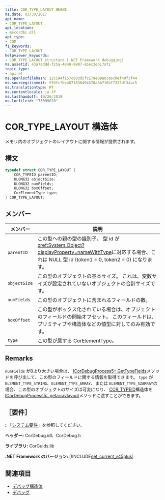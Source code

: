```yaml
---
title: COR_TYPE_LAYOUT 構造体
ms.date: 03/30/2017
api_name:
- COR_TYPE_LAYOUT
api_location:
- mscordbi.dll
api_type:
- COM
f1_keywords:
- COR_TYPE_LAYOUT
helpviewer_keywords:
- COR_TYPE_LAYOUT structure [.NET Framework debugging]
ms.assetid: 43a7addd-f25a-4049-9907-abec3eb17af2
topic_type:
- apiref
ms.openlocfilehash: 12c594f157c803d5fc179e09a8ca6c0ef40f3f44
ms.sourcegitcommit: 559fcfbe4871636494870a8b716bf7325df34ac5
ms.translationtype: MT
ms.contentlocale: ja-JP
ms.lasthandoff: 10/30/2019
ms.locfileid: "73099020"
---
```

# <a name="cor_type_layout-structure"></a>COR_TYPE_LAYOUT 構造体
メモリ内のオブジェクトのレイアウトに関する情報が提供されます。  
  
## <a name="syntax"></a>構文  
  
```cpp  
typedef struct COR_TYPE_LAYOUT {  
    COR_TYPEID parentID;  
    ULONG32 objectSize;  
    ULONG32 numFields;  
    ULONG32 boxOffset;  
    CorElementType type;  
} COR_TYPE_LAYOUT;  
```  
  
## <a name="members"></a>メンバー  
  
|メンバー|説明|  
|------------|-----------------|  
|`parentID`|この型への親の型の識別子。 型 id が <xref:System.Object?displayProperty=nameWithType>に対応する場合、これは NULL 型 id (token1 = 0, token2 = 0) になります。|  
|`objectSize`|この型のオブジェクトの基本サイズ。 これは、変数サイズが設定されていないオブジェクトの合計サイズです。|  
|`numFields`|この型のオブジェクトに含まれるフィールドの数。|  
|`boxOffset`|この型がボックス化されている場合は、オブジェクトのフィールドの開始オフセット。 このフィールドは、プリミティブや構造体などの値型に対してのみ有効です。|  
|`type`|この型が属する CorElementType。|  
  
## <a name="remarks"></a>Remarks  
 `numFields` が0より大きい場合は、 [ICorDebugProcess5:: GetTypeFields](icordebugprocess5-gettypefields-method.md)メソッドを呼び出して、この型のフィールドに関する情報を取得できます。 `type` が `ELEMENT_TYPE_STRING`、`ELEMENT_TYPE_ARRAY`、または `ELEMENT_TYPE_SZARRAY`の場合、この型のオブジェクトのサイズは可変になり、 [COR_TYPEID](cor-typeid-structure.md)構造体を[ICorDebugProcess5:: getarraylayout](icordebugprocess5-getarraylayout-method.md)メソッドに渡すことができます。  
  
## <a name="requirements"></a>［要件］  
 **:** 「[システム要件](../../get-started/system-requirements.md)」を参照してください。  
  
 **ヘッダー:** CorDebug.idl、CorDebug.h  
  
 **ライブラリ:** CorGuids.lib  
  
 **.NET Framework のバージョン:** [!INCLUDE[net_current_v45plus](../../../../includes/net-current-v45plus-md.md)]  
  
## <a name="see-also"></a>関連項目

- [デバッグ構造体](debugging-structures.md)
- [デバッグ](index.md)
